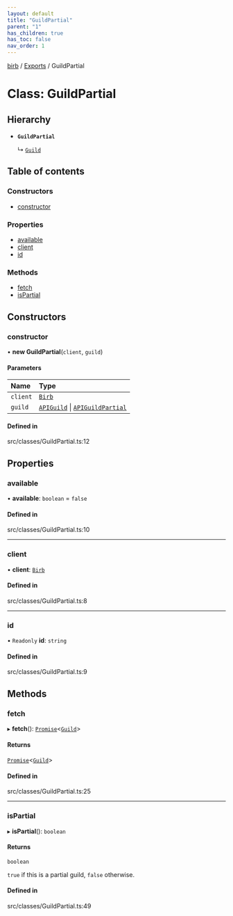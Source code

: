 ```yaml
---
layout: default
title: "GuildPartial"
parent: "1"
has_children: true
has_toc: false
nav_order: 1
---
```


[birb](../README.md) / [Exports](../modules.md) / GuildPartial

# Class: GuildPartial

## Hierarchy

- **`GuildPartial`**

  ↳ [`Guild`](../Guild/index.md)

## Table of contents

### Constructors

- [constructor](index.md#constructor)

### Properties

- [available](index.md#available)
- [client](index.md#client)
- [id](index.md#id)

### Methods

- [fetch](index.md#fetch)
- [isPartial](index.md#ispartial)

## Constructors

### constructor

• **new GuildPartial**(`client`, `guild`)

#### Parameters

| Name | Type |
| :------ | :------ |
| `client` | [`Birb`](../Birb/index.md) |
| `guild` | [`APIGuild`](../modules.md#apiguild) \| [`APIGuildPartial`](../modules.md#apiguildpartial) |

#### Defined in

src/classes/GuildPartial.ts:12

## Properties

### available

• **available**: `boolean` = `false`

#### Defined in

src/classes/GuildPartial.ts:10

___

### client

• **client**: [`Birb`](../Birb/index.md)

#### Defined in

src/classes/GuildPartial.ts:8

___

### id

• `Readonly` **id**: `string`

#### Defined in

src/classes/GuildPartial.ts:9

## Methods

### fetch

▸ **fetch**(): [`Promise`]( https://developer.mozilla.org/en-US/docs/Web/JavaScript/Reference/Global_Objects/Promise )<[`Guild`](../Guild/index.md)\>

#### Returns

[`Promise`]( https://developer.mozilla.org/en-US/docs/Web/JavaScript/Reference/Global_Objects/Promise )<[`Guild`](../Guild/index.md)\>

#### Defined in

src/classes/GuildPartial.ts:25

___

### isPartial

▸ **isPartial**(): `boolean`

#### Returns

`boolean`

`true` if this is a partial guild, `false` otherwise.

#### Defined in

src/classes/GuildPartial.ts:49
